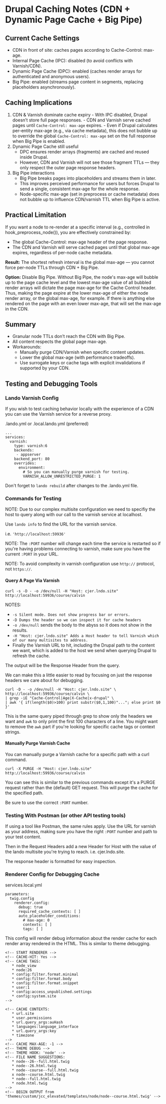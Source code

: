 # Drupal Caching Notes (CDN + Dynamic Page Cache + Big Pipe)

## Current Cache Settings
 - CDN in front of site: caches pages according to Cache-Control: max-age.
 - Internal Page Cache (IPC): disabled (to avoid conflicts with Varnish/CDN).
 - Dynamic Page Cache (DPC): enabled (caches render arrays for authenticated and anonymous users).
 - Big Pipe: enabled (streams page content in segments, replacing placeholders asynchronously).

## Caching Implications

  1. CDN & Varnish dominate cache expiry
    - With IPC disabled, Drupal doesn’t store full page responses.
    - CDN and Varnish serve cached pages until `Cache-Control: max-age` expires.
    - Even if Drupal calculates per-entity max-age (e.g., via cache metadata), this does not bubble up to override the global `Cache-Control: max-age` set on the full response when Big Pipe is enabled.
  2. Dynamic Page Cache still useful
     - DPC ensures render arrays (fragments) are cached and reused inside Drupal.
     - However, CDN and Varnish will not see those fragment TTLs — they only respect the outer page response headers.
  3. Big Pipe interactions
     - Big Pipe breaks pages into placeholders and streams them in later.
     - This improves perceived performance for users but forces Drupal to send a single, consistent max-age for the whole response.
     - Node-specific max-age (set in preprocess or cache metadata) does not bubble up to influence CDN/varnish TTL when Big Pipe is active.

## Practical Limitation

If you want a node to re-render at a specific interval (e.g., controlled in hook_preprocess_node()), you are effectively constrained by:
 - The global Cache-Control: max-age header of the page response.
 - The CDN and Varnish will serve cached pages until that global max-age expires, regardless of per-node cache metadata.

**Result:** The shortest refresh interval is the global max-age — you cannot force per-node TTLs through CDN + Big Pipe.

**Option:** Disable Big Pipe. Without Big Pipe, the node's max-age will bubble up to the page cache level and the lowest max-age value of all bubbled render arrays will dictate the page max-age for the Cache Control header. Thus, making the page expire at the lower max-age of either the node render array, or the global max-age, for example. If there is anything else rendered on the page with an even lower max-age, that will set the max-age in the CDN.

## Summary

 - Granular node TTLs don’t reach the CDN with Big Pipe.
 - All content respects the global page max-age.
 - Workarounds:
   - Manually purge CDN/Varnish when specific content updates.
   - Lower the global max-age (with performance tradeoffs).
   - Use surrogate keys or cache tags with explicit invalidations if supported by your CDN.

## Testing and Debugging Tools

### Lando Varnish Config

If you wish to test caching behavior locally with the experience of a CDN you can use the Varnish service for a reverse proxy.

.lando.yml or .local.lando.yml (preferred)
```
...
services:
  varnish:
    type: varnish:6
    backends:
     - appserver
    backend_port: 80
    overrides:
      environment:
        # So you can manually purge varnish for testing.
        VARNISH_ALLOW_UNRESTRICTED_PURGE: 1
```

Don't forget to `lando rebuild` after changes to the .lando.yml file.

### Commands for Testing

NOTE: Due to our complex multisite configuration we need to specifiy the host to query along with our call to the varnish service at localhost.

Use `lando info` to find the URL for the varnish service.

i.e. `'http://localhost:59936'`

NOTE: The `:PORT` number will change each time the service is restarted so if you're having problems connecting to varnish, make sure you have the current `:PORT` in your URL.

NOTE: To avoid complexity in varnish configuration use `http://` protocol, not `https://`.

#### Query A Page Via Varnish

`curl -s -D - -o /dev/null -H "Host: cjer.lndo.site" http://localhost:59936/course/calvin`

NOTES:
 - `-s Silent mode. Does not show progress bar or errors.`
 - `-D Dumps the header so we can inspect it for cache headers`
 - `-o /dev/null` sends the body to the abyss so it does not show in the results.
 - `-H "Host: cjer.lndo.site" Adds a Host header to tell Varnish which of our many multisites to address.`
 - Finally the Varnish URL to hit, including the Drupal path to the content we want, which is added to the host we send when querying Drupal to refresh the cache.

The output will be the Response Header from the query.

We can make this a little easier to read by focusing on just the response headers we care about for debugging.

```
curl -D - -o /dev/null -H "Host: cjer.lndo.site" \
http://localhost:59936/course/calvin \
| grep -iE "Cache-Control|Age|X-Cache|x-drupal" \
| awk '{ if(length($0)>100) print substr($0,1,100)"..."; else print $0 }'
```

This is the same query piped through grep to show only the headers we want and `awk` to only print the first 100 characters of a line. You might want to remove the `awk` part if you're looking for specific cache tags or context strings.

#### Manually Purge Varnish Cache

You can manually purge a Varnish cache for a specific path with a curl command.

`curl -X PURGE -H "Host: cjer.lndo.site" http://localhost:59936/course/calvin`

You can see this is similar to the previous commands except it's a PURGE request rather than the (default) GET request. This will purge the cache for the specified path.

Be sure to use the correct `:PORT` number.

### Testing With Postman (or other API testing tools)

If using a tool like Postman, the same rules apply. Use the URL for varnish as your address, making sure you have the right `:PORT` number and path to your test content.

Then in the Request Headers add a new Header for Host with the value of the lando multisite you're trying to reach.  i.e. cjer.lndo.site.

The response header is formatted for easy inspection.

### Renderer Config for Debugging Cache

services.local.yml
```
parameters:
  twig.config
    renderer.config:
      debug: true
      required_cache_contexts: [ ]
      auto_placeholder_conditions:
        # max-age: 0
        contexts: [ ]
        tags: [ ]
```
This config will render debug information about the render cache for each render array rendered in the HTML.  This is similar to theme debugging.
```
<!-- START RENDERER -->
<!-- CACHE-HIT: Yes -->
<!-- CACHE TAGS:
   * node_view
   * node:26
   * config:filter.format.minimal
   * config:filter.format.body
   * config:filter.format.snippet
   * user:1
   * config:access_unpublished.settings
   * config:system.site
-->

<!-- CACHE CONTEXTS:
   * url.site
   * user.permissions
   * url.query_args:auHash
   * languages:language_interface
   * url.query_args:key
   * timezone
-->
<!-- CACHE MAX-AGE: -1 -->
<!-- THEME DEBUG -->
<!-- THEME HOOK: 'node' -->
<!-- FILE NAME SUGGESTIONS:
   * node--26--full.html.twig
   * node--26.html.twig
   * node--course--full.html.twig
   x node--course.html.twig
   * node--full.html.twig
   * node.html.twig
-->
<!-- BEGIN OUTPUT from 'themes/custom/jcc_elevated/templates/node/node--course.html.twig' -->
```
